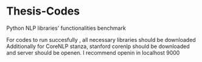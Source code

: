# Thesis-Codes
Python NLP libraries' functionalities benchmark

For codes to run succesfully , all necessary libraries should be downloaded
Additionally for CoreNLP stanza, stanford corenlp should be downloaded and server should be openen. I recommend openin in localhost 9000
